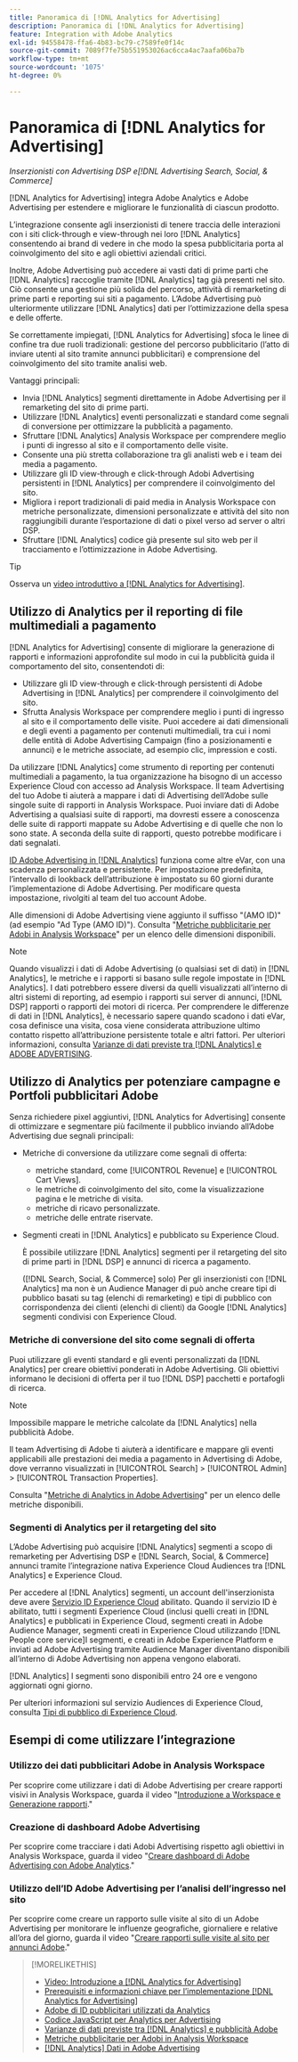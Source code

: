 ```yaml
---
title: Panoramica di [!DNL Analytics for Advertising]
description: Panoramica di [!DNL Analytics for Advertising]
feature: Integration with Adobe Analytics
exl-id: 94558478-ffa6-4b83-bc79-c7589fe0f14c
source-git-commit: 7089f7fe75b551953026ac6cca4ac7aafa06ba7b
workflow-type: tm+mt
source-wordcount: '1075'
ht-degree: 0%

---
```


# Panoramica di [!DNL Analytics for Advertising]

*Inserzionisti con Advertising DSP e[!DNL Advertising Search, Social, & Commerce]*

[!DNL Analytics for Advertising] integra Adobe Analytics e Adobe Advertising per estendere e migliorare le funzionalità di ciascun prodotto.

L’integrazione consente agli inserzionisti di tenere traccia delle interazioni con i siti click-through e view-through nei loro [!DNL Analytics] consentendo ai brand di vedere in che modo la spesa pubblicitaria porta al coinvolgimento del sito e agli obiettivi aziendali critici.

Inoltre, Adobe Advertising può accedere ai vasti dati di prime parti che [!DNL Analytics] raccoglie tramite [!DNL Analytics] tag già presenti nel sito. Ciò consente una gestione più solida del percorso, attività di remarketing di prime parti e reporting sui siti a pagamento. L’Adobe Advertising può ulteriormente utilizzare [!DNL Analytics] dati per l’ottimizzazione della spesa e delle offerte.

Se correttamente impiegati, [!DNL Analytics for Advertising] sfoca le linee di confine tra due ruoli tradizionali: gestione del percorso pubblicitario (l’atto di inviare utenti al sito tramite annunci pubblicitari) e comprensione del coinvolgimento del sito tramite analisi web.

Vantaggi principali:

* Invia [!DNL Analytics] segmenti direttamente in Adobe Advertising per il remarketing del sito di prime parti.
* Utilizzare [!DNL Analytics] eventi personalizzati e standard come segnali di conversione per ottimizzare la pubblicità a pagamento.
* Sfruttare [!DNL Analytics] Analysis Workspace per comprendere meglio i punti di ingresso al sito e il comportamento delle visite.
* Consente una più stretta collaborazione tra gli analisti web e i team dei media a pagamento.
* Utilizzare gli ID view-through e click-through Adobi Advertising persistenti in [!DNL Analytics] per comprendere il coinvolgimento del sito.
* Migliora i report tradizionali di paid media in Analysis Workspace con metriche personalizzate, dimensioni personalizzate e attività del sito non raggiungibili durante l’esportazione di dati o pixel verso ad server o altri DSP.
* Sfruttare [!DNL Analytics] codice già presente sul sito web per il tracciamento e l’ottimizzazione in Adobe Advertising.

>[!TIP]
>
> Osserva un [video introduttivo a [!DNL Analytics for Advertising]](https://experienceleague.adobe.com/docs/advertising-learn/tutorials/analytics/intro-a4adc.html#analytics).

## Utilizzo di Analytics per il reporting di file multimediali a pagamento

[!DNL Analytics for Advertising] consente di migliorare la generazione di rapporti e informazioni approfondite sul modo in cui la pubblicità guida il comportamento del sito, consentendoti di:

* Utilizzare gli ID view-through e click-through persistenti di Adobe Advertising in [!DNL Analytics] per comprendere il coinvolgimento del sito.
* Sfrutta Analysis Workspace per comprendere meglio i punti di ingresso al sito e il comportamento delle visite. Puoi accedere ai dati dimensionali e degli eventi a pagamento per contenuti multimediali, tra cui i nomi delle entità di Adobe Advertising Campaign (fino a posizionamenti e annunci) e le metriche associate, ad esempio clic, impression e costi.

Da utilizzare [!DNL Analytics] come strumento di reporting per contenuti multimediali a pagamento, la tua organizzazione ha bisogno di un accesso Experience Cloud con accesso ad Analysis Workspace. Il team Advertising del tuo Adobe ti aiuterà a mappare i dati di Advertising dell’Adobe sulle singole suite di rapporti in Analysis Workspace. Puoi inviare dati di Adobe Advertising a qualsiasi suite di rapporti, ma dovresti essere a conoscenza delle suite di rapporti mappate su Adobe Advertising e di quelle che non lo sono state. A seconda della suite di rapporti, questo potrebbe modificare i dati segnalati.

[ID Adobe Advertising in [!DNL Analytics]](ids.md) funziona come altre eVar, con una scadenza personalizzata e persistente. Per impostazione predefinita, l’intervallo di lookback dell’attribuzione è impostato su 60 giorni durante l’implementazione di Adobe Advertising. Per modificare questa impostazione, rivolgiti al team del tuo account Adobe.

Alle dimensioni di Adobe Advertising viene aggiunto il suffisso &quot;(AMO ID)&quot; (ad esempio &quot;Ad Type (AMO ID)&quot;). Consulta &quot;[Metriche pubblicitarie per Adobi in Analysis Workspace](advertising-metrics-in-analytics.md)&quot; per un elenco delle dimensioni disponibili.

>[!NOTE]
>
> Quando visualizzi i dati di Adobe Advertising (o qualsiasi set di dati) in [!DNL Analytics], le metriche e i rapporti si basano sulle regole impostate in [!DNL Analytics]. I dati potrebbero essere diversi da quelli visualizzati all’interno di altri sistemi di reporting, ad esempio i rapporti sui server di annunci, [!DNL DSP] rapporti o rapporti dei motori di ricerca. Per comprendere le differenze di dati in [!DNL Analytics], è necessario sapere quando scadono i dati eVar, cosa definisce una visita, cosa viene considerata attribuzione ultimo contatto rispetto all’attribuzione persistente totale e altri fattori. Per ulteriori informazioni, consulta [Varianze di dati previste tra [!DNL Analytics] e ADOBE ADVERTISING](data-variances.md).

## Utilizzo di Analytics per potenziare campagne e Portfoli pubblicitari Adobe

Senza richiedere pixel aggiuntivi, [!DNL Analytics for Advertising] consente di ottimizzare e segmentare più facilmente il pubblico inviando all’Adobe Advertising due segnali principali:

* Metriche di conversione da utilizzare come segnali di offerta:
   * metriche standard, come [!UICONTROL Revenue] e [!UICONTROL Cart Views].
   * le metriche di coinvolgimento del sito, come la visualizzazione pagina e le metriche di visita.
   * metriche di ricavo personalizzate.
   * metriche delle entrate riservate.
* Segmenti creati in [!DNL Analytics] e pubblicato su Experience Cloud.

  È possibile utilizzare [!DNL Analytics] segmenti per il retargeting del sito di prime parti in [!DNL DSP] e annunci di ricerca a pagamento.

  ([!DNL Search, Social, & Commerce] solo) Per gli inserzionisti con [!DNL Analytics] ma non è un Audience Manager di può anche creare tipi di pubblico basati su tag (elenchi di remarketing) e tipi di pubblico con corrispondenza dei clienti (elenchi di clienti) da Google [!DNL Analytics] segmenti condivisi con Experience Cloud.

### Metriche di conversione del sito come segnali di offerta

Puoi utilizzare gli eventi standard e gli eventi personalizzati da [!DNL Analytics] per creare obiettivi ponderati in Adobe Advertising. Gli obiettivi informano le decisioni di offerta per il tuo [!DNL DSP] pacchetti e portafogli di ricerca.

>[!NOTE]
>
> Impossibile mappare le metriche calcolate da [!DNL Analytics] nella pubblicità Adobe.

Il team Advertising di Adobe ti aiuterà a identificare e mappare gli eventi applicabili alle prestazioni dei media a pagamento in Advertising di Adobe, dove verranno visualizzati in [!UICONTROL Search] > [!UICONTROL Admin] > [!UICONTROL Transaction Properties].

Consulta &quot;[Metriche di Analytics in Adobe Advertising](analytics-data-in-advertising.md)&quot; per un elenco delle metriche disponibili.

### Segmenti di Analytics per il retargeting del sito

L’Adobe Advertising può acquisire [!DNL Analytics] segmenti a scopo di remarketing per Advertising DSP e [!DNL Search, Social, & Commerce] annunci tramite l’integrazione nativa Experience Cloud Audiences tra [!DNL Analytics] e Experience Cloud.

Per accedere al [!DNL Analytics] segmenti, un account dell&#39;inserzionista deve avere [Servizio ID Experience Cloud](https://experienceleague.adobe.com/docs/id-service/using/home.html) abilitato. Quando il servizio ID è abilitato, tutti i segmenti Experience Cloud (inclusi quelli creati in [!DNL Analytics] e pubblicati in Experience Cloud, segmenti creati in Adobe Audience Manager, segmenti creati in Experience Cloud utilizzando [!DNL People core service]I segmenti, e creati in Adobe Experience Platform e inviati ad Adobe Advertising tramite Audience Manager diventano disponibili all’interno di Adobe Advertising non appena vengono elaborati.

[!DNL Analytics] I segmenti sono disponibili entro 24 ore e vengono aggiornati ogni giorno.

Per ulteriori informazioni sul servizio Audiences di Experience Cloud, consulta [Tipi di pubblico di Experience Cloud](https://experienceleague.adobe.com/docs/core-services/interface/audiences/audience-library.html).

## Esempi di come utilizzare l’integrazione

### Utilizzo dei dati pubblicitari Adobe in Analysis Workspace

Per scoprire come utilizzare i dati di Adobe Advertising per creare rapporti visivi in Analysis Workspace, guarda il video &quot;[Introduzione a Workspace e Generazione rapporti](https://experienceleague.adobe.com/docs/advertising-learn/tutorials/analytics/analytics-analysis-workspace-a4adc.html).&quot;

### Creazione di dashboard Adobe Advertising

Per scoprire come tracciare i dati Adobi Advertising rispetto agli obiettivi in Analysis Workspace, guarda il video &quot;[Creare dashboard di Adobe Advertising con Adobe Analytics](https://experienceleague.adobe.com/docs/advertising-learn/tutorials/analytics/analytics-dashboards-a4adc.html).&quot;

### Utilizzo dell’ID Adobe Advertising per l’analisi dell’ingresso nel sito

Per scoprire come creare un rapporto sulle visite al sito di un Adobe Advertising per monitorare le influenze geografiche, giornaliere e relative all’ora del giorno, guarda il video &quot;[Creare rapporti sulle visite al sito per annunci Adobe](https://experienceleague.adobe.com/docs/advertising-learn/tutorials/analytics/analytics-site-entry-a4adc.html).&quot;

>[!MORELIKETHIS]
>
>* [Video: Introduzione a [!DNL Analytics for Advertising]](https://experienceleague.adobe.com/docs/advertising-learn/tutorials/analytics/intro-a4adc.html)
>* [Prerequisiti e informazioni chiave per l’implementazione [!DNL Analytics for Advertising]](prerequisites.md)
>* [Adobe di ID pubblicitari utilizzati da Analytics](ids.md)
>* [Codice JavaScript per Analytics per Advertising](/help/integrations/analytics/javascript.md)
>* [Varianze di dati previste tra [!DNL Analytics] e pubblicità Adobe](data-variances.md)
>* [Metriche pubblicitarie per Adobi in Analysis Workspace](/help/integrations/analytics/advertising-metrics-in-analytics.md)
>* [[!DNL Analytics] Dati in Adobe Advertising](/help/integrations/analytics/analytics-data-in-advertising.md)
